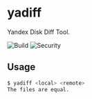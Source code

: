 # yadiff

Yandex Disk Diff Tool.

![Build](https://github.com/vppuzakov/yadiff/workflows/Build/badge.svg) ![Security](https://github.com/vppuzakov/yadiff/workflows/Security/badge.svg)

## Usage

```bash
$ yadiff <local> <remote>
The files are equal.
```
